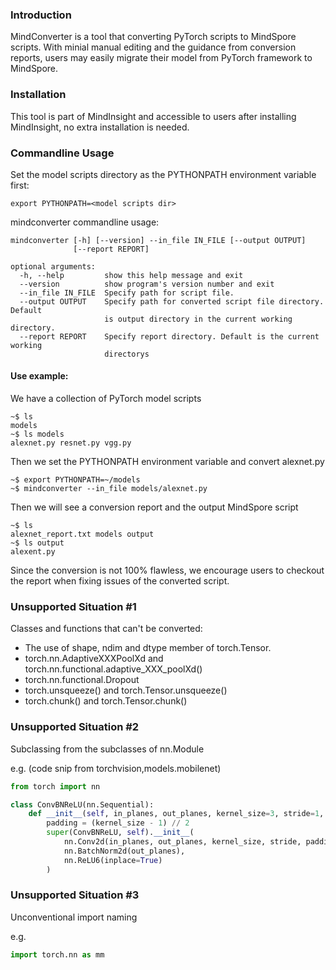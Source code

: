 ### Introduction

MindConverter is a tool that converting PyTorch scripts to MindSpore scripts. With minial manual editing and the guidance from conversion reports, users may easily migrate their model from PyTorch framework to MindSpore.

### Installation

This tool is part of MindInsight and accessible to users after installing MindInsight, no extra installation is needed.

### Commandline Usage
Set the model scripts directory as the PYTHONPATH environment variable first: 
```buildoutcfg
export PYTHONPATH=<model scripts dir>
```

mindconverter commandline usage:
```buildoutcfg
mindconverter [-h] [--version] --in_file IN_FILE [--output OUTPUT]
              [--report REPORT]

optional arguments:
  -h, --help         show this help message and exit
  --version          show program's version number and exit
  --in_file IN_FILE  Specify path for script file.
  --output OUTPUT    Specify path for converted script file directory. Default
                     is output directory in the current working directory.
  --report REPORT    Specify report directory. Default is the current working
                     directorys
```

#### Use example:

We have a collection of PyTorch model scripts
```buildoutcfg
~$ ls
models
~$ ls models
alexnet.py resnet.py vgg.py
```

Then we set the PYTHONPATH environment variable and convert alexnet.py
```buildoutcfg
~$ export PYTHONPATH=~/models
~$ mindconverter --in_file models/alexnet.py
```

Then we will see a conversion report and the output MindSpore script
```buildoutcfg
~$ ls
alexnet_report.txt models output
~$ ls output
alexent.py
```

Since the conversion is not 100% flawless, we encourage users to checkout the report when fixing issues of the converted script.


### Unsupported Situation #1
Classes and functions that can't be converted:
* The use of shape, ndim and dtype member of torch.Tensor.
* torch.nn.AdaptiveXXXPoolXd and torch.nn.functional.adaptive_XXX_poolXd()
* torch.nn.functional.Dropout
* torch.unsqueeze() and torch.Tensor.unsqueeze()
* torch.chunk() and torch.Tensor.chunk()

### Unsupported Situation #2

Subclassing from the subclasses of nn.Module

e.g. (code snip from torchvision,models.mobilenet)

```python
from torch import nn

class ConvBNReLU(nn.Sequential):
    def __init__(self, in_planes, out_planes, kernel_size=3, stride=1, groups=1):
        padding = (kernel_size - 1) // 2
        super(ConvBNReLU, self).__init__(
            nn.Conv2d(in_planes, out_planes, kernel_size, stride, padding, groups=groups, bias=False),
            nn.BatchNorm2d(out_planes),
            nn.ReLU6(inplace=True)
        )
```

### Unsupported Situation #3

Unconventional import naming

e.g.
```python
import torch.nn as mm
```